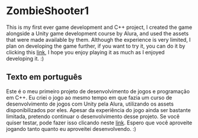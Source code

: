# ZombieShooter1

This is my first ever game development and C++ project, I created the game alongside a Unity game development course by Alura, and used the assets that were made available by them. Although the experience is very limited, I plan on developing the game further, if you want to try it, you can do it by clicking this [link](https://p4cs.itch.io/zombie-shooter-1), I hope you enjoy playing it as much as I enjoyed developing it. :)

## Texto em português

Este é o meu primeiro projeto de desenvolvimento de jogos e programação em C++. Eu criei o jogo ao mesmo tempo em que fazia um curso de desenvolvimento de jogos com Unity pela Alura, utilizando os assets disponibilizados por eles. Apesar da experiência do jogo ainda ser bastante limitada, pretendo continuar o desenvolvimento desse projeto. Se você quiser testar, pode fazer isso clicando neste [link](https://p4cs.itch.io/zombie-shooter-1). Espero que você aproveite jogando tanto quanto eu aproveitei desenvolvendo. :)
